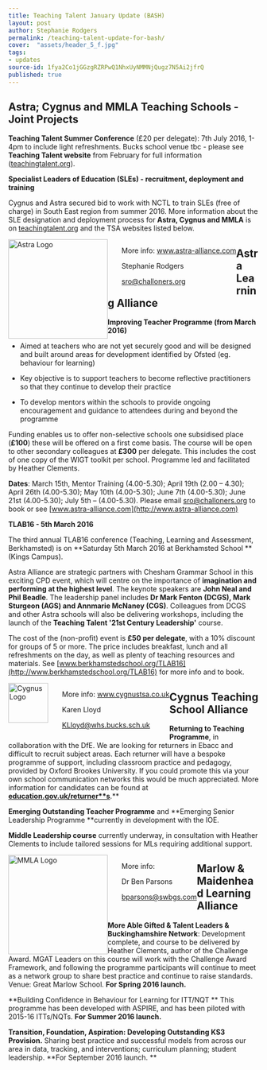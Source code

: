 ```yaml
---
title: Teaching Talent January Update (BASH)
layout: post
author: Stephanie Rodgers
permalink: /teaching-talent-update-for-bash/
cover:  "assets/header_5_f.jpg"
tags:
- updates
source-id: 1fya2Co1jGGzgRZRPwQ1NhxUyNMMNjQugz7N5Ai2jfrQ
published: true
---
```


## Astra; Cygnus and MMLA Teaching Schools - Joint Projects

**Teaching Talent Summer Conference** (£20 per delegate): 7th July 2016, 1-4pm to include light refreshments.   Bucks school venue tbc - please see **Teaching Talent website** from February for full information ([teachingtalent.org](http://teachingtalent.org/)).

**Specialist Leaders of Education (SLEs) - recruitment, deployment and training**

Cygnus and Astra secured bid to work with NCTL to train SLEs (free of charge) in South East region from summer 2016.  More information about the SLE designation and deployment process for **Astra, Cygnus and MMLA** is on [teachingtalent.org](http://teachingtalent.org/) and the TSA websites listed below.

<div>
  <img src="{{ site.url }}/assets/posts/LqDiA9p6d78OQrJmjp6zA_img_0.png" alt="Astra Logo" style="width: 200px; float: left;"/>
  <div style="float: left; padding-left: 2em;">
    <p>More info: <a href="www.astra-alliance.com">www.astra-alliance.com</a></p>
    <p>Stephanie Rodgers</p>
    <p><a href="mailto:sro@challoners.org">sro@challoners.org</a></p>
  </div>
</div>

## Astra Learning Alliance

**Improving Teacher Programme (from March 2016)**

* Aimed at teachers who are not yet securely good and will be designed and built around areas for development identified by Ofsted (eg. behaviour for learning)

* Key objective is to support teachers to become reflective practitioners so that they continue to develop their practice 

* To develop mentors within the schools to provide ongoing encouragement and guidance to attendees during and beyond the programme 

Funding enables us to offer non-selective schools one subsidised place (**£100**) these will be offered on a first come basis.  The course will be open to other secondary colleagues at **£300** per delegate. This includes the cost of one copy of the WIGT toolkit per school.  Programme led and facilitated by Heather Clements.

**Dates**: March 15th, Mentor Training (4.00-5.30); April 19th (2.00 – 4.30); April 26th (4.00-5.30); May 10th (4.00-5.30); June 7th (4.00-5.30); June 21st (4.00-5.30); July 5th – (4.00-5.30).    Please email [sro@challoners.org](mailto:sro@challoners.org) to book or see [www.astra-alliance.com](http://www.astra-alliance.com)

**TLAB16 - 5th March 2016**

The third annual TLAB16 conference (Teaching, Learning and Assessment, Berkhamsted) is on **Saturday 5th March 2016 at Berkhamsted School **(Kings Campus).  

Astra Alliance are strategic partners with Chesham Grammar School in this exciting CPD event, which will centre on the importance of **imagination and performing at the highest level**.  The keynote speakers are **John Neal and Phil Beadle**. The leadership panel includes **Dr Mark Fenton (DCGS), Mark Sturgeon (AGS) and Annmarie McNaney (CGS)**. Colleagues from DCGS and other Astra schools will also be delivering workshops, including the launch of the **Teaching Talent '21st Century Leadership'** course.

The cost of the (non-profit) event is **£50 per delegate**, with a 10% discount for groups of 5 or more.  The price includes breakfast, lunch and all refreshments on the day, as well as plenty of teaching resources and materials.  See [www.berkhamstedschool.org/TLAB16](http://www.berkhamstedschool.org/TLAB16) for more info and to book.

<div>
  <img src="{{ site.url }}/assets/posts/LqDiA9p6d78OQrJmjp6zA_img_1.png" alt="Cygnus Logo" style="width: 80px; float: left;"/>
  <div style="float: left; padding-left: 2em;">
    <p>More info: <a href="www.cygnustsa.co.uk">www.cygnustsa.co.uk</a></p>
    <p>Karen Lloyd</p>
    <p><a href="mailto:KLloyd@whs.bucks.sch.uk">KLloyd@whs.bucks.sch.uk</a></p>
  </div>
</div>

## Cygnus Teaching School Alliance

**Returning to Teaching Programme**, in collaboration with the DfE. We are looking for returners in Ebacc and difficult to recruit subject areas. Each returner will have a bespoke programme of support, including classroom practice and pedagogy, provided by Oxford Brookes University. If you could promote this via your own school communication networks this would be much appreciated. More information for candidates can be found at **[education.gov.uk/returner**s](http://education.gov.uk/returners)**.**

**Emerging Outstanding Teacher Programme** and **Emerging Senior Leadership Programme **currently in development with the IOE.

**Middle Leadership course** currently underway, in consultation with Heather Clements to include tailored sessions for MLs requiring additional support. 

<div>
  <img src="{{ site.url }}/assets/posts/LqDiA9p6d78OQrJmjp6zA_img_2.png" alt="MMLA Logo" style="width: 200px; float: left;"/>
  <div style="float: left; padding-left: 2em;">
    <p>More info:</p>
    <p>Dr Ben Parsons</p>
    <p><a href="mailto:bparsons@swbgs.com">bparsons@swbgs.com</a></p>
  </div>
</div>

## Marlow & Maidenhead Learning Alliance

**More Able Gifted & Talent Leaders & Buckinghamshire Network**: Development complete, and course to be delivered by Heather Clements, author of the Challenge Award. MGAT Leaders on this course will work with the Challenge Award Framework, and following the programme participants will continue to meet as a network group to share best practice and continue to raise standards.  Venue: Great Marlow School. **For Spring 2016 launch.**

**Building Confidence in Behaviour for Learning for ITT/NQT ** This programme has been developed with ASPIRE, and has been piloted with 2015-16 ITTs/NQTs. **For** **Summer 2016 launch.**

**Transition, Foundation, Aspiration: Developing Outstanding KS3 Provision.** Sharing best practice and successful models from across our area in data, tracking, and interventions; curriculum planning; student leadership.  **For September 2016 launch. **
